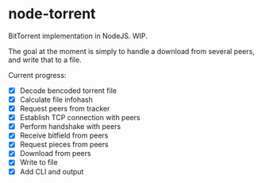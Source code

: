 # node-torrent
BitTorrent implementation in NodeJS. WIP.

The goal at the moment is simply to handle a download from several peers, and write that to a file.

Current progress:
- [x] Decode bencoded torrent file
- [x] Calculate file infohash
- [x] Request peers from tracker
- [x] Establish TCP connection with peers
- [x] Perform handshake with peers
- [x] Receive bitfield from peers
- [x] Request pieces from peers
- [x] Download from peers
- [x] Write to file
- [x] Add CLI and output